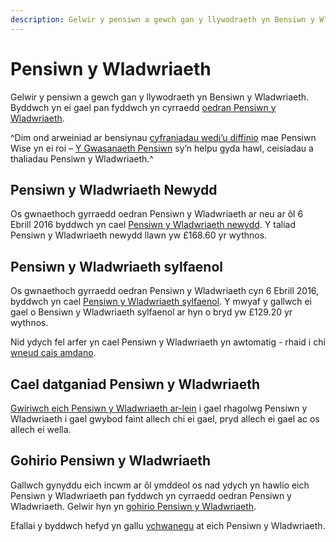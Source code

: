 ```yaml
---
description: Gelwir y pensiwn a gewch gan y llywodraeth yn Bensiwn y Wladwriaeth. Dim ond arweiniad ar bensiynau cyfraniadau wedi’u diffinio mae Pensiwn Wise yn ei roi.
---
```


# Pensiwn y Wladwriaeth

Gelwir y pensiwn a gewch gan y llywodraeth yn Bensiwn y Wladwriaeth. Byddwch yn ei gael pan fyddwch yn cyrraedd [oedran Pensiwn y Wladwriaeth](https://www.gov.uk/calculate-state-pension).

^Dim ond arweiniad ar bensiynau [cyfraniadau wedi’u diffinio](/cy/pension-types) mae Pensiwn Wise yn ei roi – [Y Gwasanaeth Pensiwn](https://www.gov.uk/cysylltwch-gwasanaeth-pensiwn) sy’n helpu gyda hawl, ceisiadau a thaliadau Pensiwn y Wladwriaeth.^

## Pensiwn y Wladwriaeth Newydd

Os gwnaethoch gyrraedd oedran Pensiwn y Wladwriaeth ar neu ar ôl 6 Ebrill 2016 byddwch yn cael [Pensiwn y Wladwriaeth newydd](https://www.gov.uk/new-state-pension). Y taliad Pensiwn y Wladwriaeth newydd llawn yw £168.60 yr wythnos.

## Pensiwn y Wladwriaeth sylfaenol

Os gwnaethoch gyrraedd oedran Pensiwn y Wladwriaeth cyn 6 Ebrill 2016, byddwch yn cael [Pensiwn y Wladwriaeth sylfaenol](https://www.gov.uk/state-pension/overview). Y mwyaf y gallwch ei gael o Bensiwn y Wladwriaeth sylfaenol ar hyn o bryd yw £129.20 yr wythnos.

Nid ydych fel arfer yn cael Pensiwn y Wladwriaeth yn awtomatig - rhaid i chi [wneud cais amdano](https://www.gov.uk/new-state-pension/how-to-claim).

## Cael datganiad Pensiwn y Wladwriaeth

[Gwiriwch eich Pensiwn y Wladwriaeth ar-lein](https://www.gov.uk/gwirio-eich-pensiwn-y-wladwriaeth) i gael rhagolwg Pensiwn y Wladwriaeth i gael gwybod faint allech chi ei gael, pryd allech ei gael ac os allech ei wella.

## Gohirio Pensiwn y Wladwriaeth

Gallwch gynyddu eich incwm ar ôl ymddeol os nad ydych yn hawlio eich Pensiwn y Wladwriaeth pan fyddwch yn cyrraedd oedran Pensiwn y Wladwriaeth. Gelwir hyn yn [gohirio Pensiwn y Wladwriaeth](https://www.gov.uk/deferring-state-pension).

Efallai y byddwch hefyd yn gallu [ychwanegu](https://www.gov.uk/statepensiontopup) at eich Pensiwn y Wladwriaeth.
